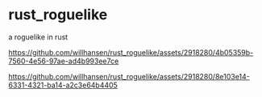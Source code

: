 # rust_roguelike
a roguelike in rust



https://github.com/willhansen/rust_roguelike/assets/2918280/4b05359b-7560-4e56-97ae-ad4b993ee7ce



https://github.com/willhansen/rust_roguelike/assets/2918280/8e103e14-6331-4321-ba14-a2c3e64b4405

